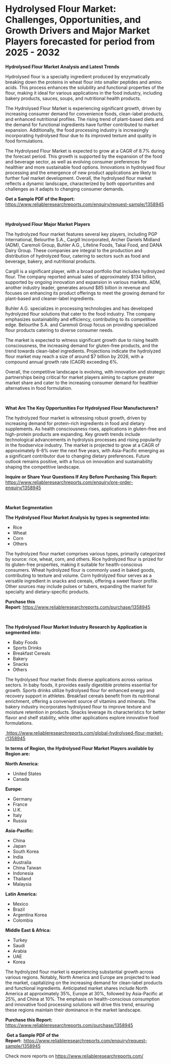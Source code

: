 <p><h1>Hydrolysed Flour Market: Challenges, Opportunities, and Growth Drivers and Major Market Players forecasted for period from 2025 - 2032</h1></p><p><strong>Hydrolysed Flour Market Analysis and Latest Trends</strong></p>
<p><p>Hydrolysed flour is a specialty ingredient produced by enzymatically breaking down the proteins in wheat flour into smaller peptides and amino acids. This process enhances the solubility and functional properties of the flour, making it ideal for various applications in the food industry, including bakery products, sauces, soups, and nutritional health products. </p><p>The Hydrolysed Flour Market is experiencing significant growth, driven by increasing consumer demand for convenience foods, clean-label products, and enhanced nutritional profiles. The rising trend of plant-based diets and the demand for functional ingredients have further contributed to market expansion. Additionally, the food processing industry is increasingly incorporating hydrolysed flour due to its improved texture and quality in food formulations.</p><p>The Hydrolysed Flour Market is expected to grow at a CAGR of 8.7% during the forecast period. This growth is supported by the expansion of the food and beverage sector, as well as evolving consumer preferences for healthier and more sustainable food options. Innovations in hydrolysed flour processing and the emergence of new product applications are likely to further fuel market development. Overall, the hydrolysed flour market reflects a dynamic landscape, characterized by both opportunities and challenges as it adapts to changing consumer demands.</p></p>
<p><strong>Get a Sample PDF of the Report:&nbsp;</strong> <a href="https://www.reliableresearchreports.com/enquiry/request-sample/1358945?utm_campaign=3063&utm_medium=2&utm_source=Github&utm_content=ia&utm_term=22032025&utm_id=hydrolysed-flour">https://www.reliableresearchreports.com/enquiry/request-sample/1358945</a></p>
<p>&nbsp;</p>
<p><strong>Hydrolysed Flour Major Market Players</strong></p>
<p><p>The hydrolyzed flour market features several key players, including PGP International, Belourthe S.A., Cargill Incorporated, Archer Daniels Midland (ADM), Caremoli Group, Buhler A.G., Lifeline Foods, Takai Food, and DANA Dairy Group. These companies are integral to the production and distribution of hydrolyzed flour, catering to sectors such as food and beverage, bakery, and nutritional products.</p><p>Cargill is a significant player, with a broad portfolio that includes hydrolyzed flour. The company reported annual sales of approximately $134 billion, supported by ongoing innovation and expansion in various markets. ADM, another industry leader, generates around $85 billion in revenue and focuses on enhancing its product offerings to meet the growing demand for plant-based and cleaner-label ingredients.</p><p>Buhler A.G. specializes in processing technologies and has developed hydrolyzed flour solutions that cater to the food industry. The company emphasizes sustainability and efficiency, contributing to its competitive edge. Belourthe S.A. and Caremoli Group focus on providing specialized flour products catering to diverse consumer needs.</p><p>The market is expected to witness significant growth due to rising health consciousness, the increasing demand for gluten-free products, and the trend towards clean-label ingredients. Projections indicate the hydrolyzed flour market may reach a size of around $7 billion by 2026, with a compound annual growth rate (CAGR) exceeding 6%.</p><p>Overall, the competitive landscape is evolving, with innovation and strategic partnerships being critical for market players aiming to capture greater market share and cater to the increasing consumer demand for healthier alternatives in food formulation.</p></p>
<p>&nbsp;</p>
<p><strong>What Are The Key Opportunities For Hydrolysed Flour Manufacturers?</strong></p>
<p><p>The hydrolyzed flour market is witnessing robust growth, driven by increasing demand for protein-rich ingredients in food and dietary supplements. As health consciousness rises, applications in gluten-free and high-protein products are expanding. Key growth trends include technological advancements in hydrolysis processes and rising popularity in the foodservice industry. The market is projected to grow at a CAGR of approximately 6-8% over the next five years, with Asia-Pacific emerging as a significant contributor due to changing dietary preferences. Future outlook remains positive, with a focus on innovation and sustainability shaping the competitive landscape.</p></p>
<p><strong>Inquire or Share Your Questions If Any Before Purchasing This Report:</strong> <a href="https://www.reliableresearchreports.com/enquiry/pre-order-enquiry/1358945?utm_campaign=3063&utm_medium=2&utm_source=Github&utm_content=ia&utm_term=22032025&utm_id=hydrolysed-flour">https://www.reliableresearchreports.com/enquiry/pre-order-enquiry/1358945</a></p>
<p>&nbsp;</p>
<p><strong>Market Segmentation</strong></p>
<p><strong>The Hydrolysed Flour Market Analysis by types is segmented into:</strong></p>
<p><ul><li>Rice</li><li>Wheat</li><li>Corn</li><li>Others</li></ul></p>
<p><p>The hydrolyzed flour market comprises various types, primarily categorized by source: rice, wheat, corn, and others. Rice hydrolyzed flour is prized for its gluten-free properties, making it suitable for health-conscious consumers. Wheat hydrolyzed flour is commonly used in baked goods, contributing to texture and volume. Corn hydrolyzed flour serves as a versatile ingredient in snacks and cereals, offering a sweet flavor profile. Other sources may include pulses or tubers, expanding the market for specialty and dietary-specific products.</p></p>
<p><strong>Purchase this Report:&nbsp;</strong><a href="https://www.reliableresearchreports.com/purchase/1358945?utm_campaign=3063&utm_medium=2&utm_source=Github&utm_content=ia&utm_term=22032025&utm_id=hydrolysed-flour">https://www.reliableresearchreports.com/purchase/1358945</a></p>
<p>&nbsp;</p>
<p><strong>The Hydrolysed Flour Market Industry Research by Application is segmented into:</strong></p>
<p><ul><li>Baby Foods</li><li>Sports Drinks</li><li>Breakfast Cereals</li><li>Bakery</li><li>Snacks</li><li>Others</li></ul></p>
<p><p>The hydrolysed flour market finds diverse applications across various sectors. In baby foods, it provides easily digestible proteins essential for growth. Sports drinks utilize hydrolysed flour for enhanced energy and recovery support in athletes. Breakfast cereals benefit from its nutritional enrichment, offering a convenient source of vitamins and minerals. The bakery industry incorporates hydrolysed flour to improve texture and moisture retention in products. Snacks leverage its characteristics for better flavor and shelf stability, while other applications explore innovative food formulations.</p></p>
<p><a href="https://www.reliableresearchreports.com/global-hydrolysed-flour-market-r1358945?utm_campaign=3063&utm_medium=2&utm_source=Github&utm_content=ia&utm_term=22032025&utm_id=hydrolysed-flour">&nbsp;https://www.reliableresearchreports.com/global-hydrolysed-flour-market-r1358945</a></p>
<p><strong>In terms of Region, the Hydrolysed Flour Market Players available by Region are:</strong></p>
<p>
    <p> <strong> North America: </strong>
        <ul>
            <li>United States</li>
            <li>Canada</li>
        </ul>
        </p> 
    <p> <strong> Europe: </strong>
        <ul>
            <li>Germany</li>
            <li>France</li>
            <li>U.K.</li>
            <li>Italy</li>
            <li>Russia</li>
        </ul>
        </p> 
    <p> <strong> Asia-Pacific: </strong>
        <ul>
            <li>China</li>
            <li>Japan</li>
            <li>South Korea</li>
            <li>India</li>
            <li>Australia</li>
            <li>China Taiwan</li>
            <li>Indonesia</li>
            <li>Thailand</li>
            <li>Malaysia</li>
        </ul>
        </p> 
    <p> <strong> Latin America: </strong>
        <ul>
            <li>Mexico</li>
            <li>Brazil</li>
            <li>Argentina Korea</li>
            <li>Colombia</li>
        </ul>
        </p> 
    <p> <strong> Middle East & Africa: </strong>
        <ul>
            <li>Turkey</li>
            <li>Saudi</li>
            <li>Arabia</li>
            <li>UAE</li>
            <li>Korea</li>
        </ul>
    </p>
    </p>
<p><p>The hydrolyzed flour market is experiencing substantial growth across various regions. Notably, North America and Europe are projected to lead the market, capitalizing on the increasing demand for clean-label products and functional ingredients. Anticipated market shares include North America at approximately 35%, Europe at 30%, followed by Asia-Pacific at 25%, and China at 10%. The emphasis on health-conscious consumption and innovative food processing solutions will drive this trend, ensuring these regions maintain their dominance in the market landscape.</p></p>
<p><strong>Purchase this Report: </strong><a href="https://www.reliableresearchreports.com/purchase/1358945?utm_campaign=3063&utm_medium=2&utm_source=Github&utm_content=ia&utm_term=22032025&utm_id=hydrolysed-flour">https://www.reliableresearchreports.com/purchase/1358945</a></p>
<p>&nbsp;<strong>Get a Sample PDF of the Report:&nbsp;&nbsp;</strong><a href="https://www.reliableresearchreports.com/enquiry/request-sample/1358945?utm_campaign=3063&utm_medium=2&utm_source=Github&utm_content=ia&utm_term=22032025&utm_id=hydrolysed-flour">https://www.reliableresearchreports.com/enquiry/request-sample/1358945</a></p>
<p><strong></strong></p>
<p>Check more reports on <a href="https://www.reliableresearchreports.com/?utm_campaign=3063&utm_medium=2&utm_source=Github&utm_content=ia&utm_term=22032025&utm_id=hydrolysed-flour">https://www.reliableresearchreports.com/</a></p>
